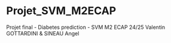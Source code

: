 # Projet_SVM_M2ECAP
Projet final - Diabetes prediction - SVM M2 ECAP 24/25
Valentin GOTTARDINI & SINEAU Angel
